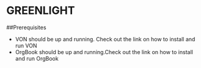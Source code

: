 # GREENLIGHT

##Prerequisites
* VON should be up and running. Check out the link on how to install and run VON
* OrgBook should be up and running.Check out the link on how to install and run OrgBook
